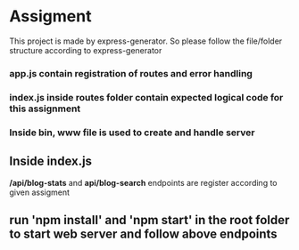 # Assigment
This project is made by express-generator. So please follow the file/folder structure according to express-generator
### app.js contain registration of routes and error handling  
### index.js inside routes folder contain expected logical code for this assignment
### Inside bin, www file is used to create and handle server

## Inside index.js
 **/api/blog-stats** and **api/blog-search** endpoints are register according to given assigment

## run 'npm install' and 'npm start' in the root folder to start web server and follow above endpoints
